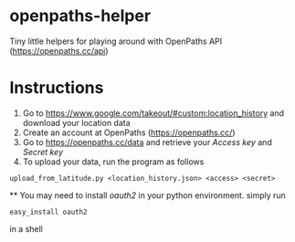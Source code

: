 openpaths-helper
================

Tiny little helpers for playing around with OpenPaths API (https://openpaths.cc/api)

Instructions
============

1. Go to https://www.google.com/takeout/#custom:location_history and download your location data
2. Create an account at OpenPaths (https://openpaths.cc/)
3. Go to https://openpaths.cc/data and retrieve your *Access key* and *Secret key*
4. To upload your data, run the program as follows
```
upload_from_latitude.py <location_history.json> <access> <secret>
```

** You may need to install *oauth2* in your python environment. simply run
```
easy_install oauth2
```
in a shell